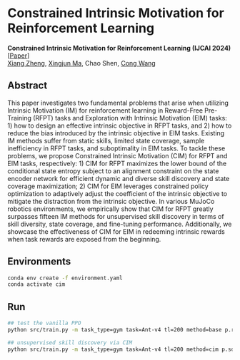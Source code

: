 # Constrained Intrinsic Motivation for Reinforcement Learning

**Constrained Intrinsic Motivation for Reinforcement Learning (IJCAI 2024)** \[[Paper](https://arxiv.org/pdf/2407.09247)\]  
[Xiang Zheng](https://x-zheng16.github.io), [Xingjun Ma](http://xingjunma.com), Chao Shen, [Cong Wang](https://www.cs.cityu.edu.hk/~congwang/)

## Abstract

This paper investigates two fundamental problems that arise when utilizing Intrinsic Motivation (IM) for reinforcement learning in Reward-Free Pre-Training (RFPT) tasks and Exploration with Intrinsic Motivation (EIM) tasks: 1) how to design an effective intrinsic objective in RFPT tasks, and 2) how to reduce the bias introduced by the intrinsic objective in EIM tasks. Existing IM methods suffer from static skills, limited state coverage, sample inefficiency in RFPT tasks, and suboptimality in EIM tasks. To tackle these problems, we propose Constrained Intrinsic Motivation (CIM) for RFPT and EIM tasks, respectively: 1) CIM for RFPT maximizes the lower bound of the conditional state entropy subject to an alignment constraint on the state encoder network for efficient dynamic and diverse skill discovery and state coverage maximization; 2) CIM for EIM leverages constrained policy optimization to adaptively adjust the coefficient of the intrinsic objective to mitigate the distraction from the intrinsic objective. In various MuJoCo robotics environments, we empirically show that CIM for RFPT greatly surpasses fifteen IM methods for unsupervised skill discovery in terms of skill diversity, state coverage, and fine-tuning performance. Additionally, we showcase the effectiveness of CIM for EIM in redeeming intrinsic rewards when task rewards are exposed from the beginning.

## Environments

```bash
conda env create -f environment.yaml
conda activate cim
```

## Run

```bash
## test the vanilla PPO
python src/train.py -m task_type=gym task=Ant-v4 tl=200 method=base p.rf_rate=0

## unsupervised skill discovery via CIM
python src/train.py -m task_type=gym task=Ant-v4 tl=200 method=cim p.sd=2 p.ro=1 c.tt=2a7 c.spc="512*64"
```

